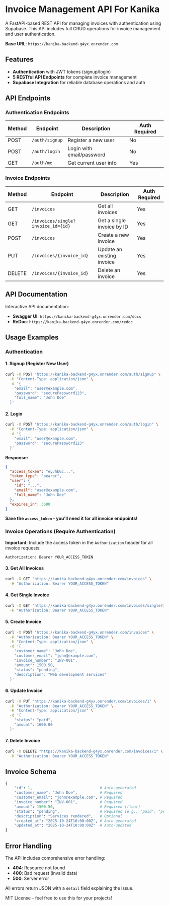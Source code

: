 # Invoice Management API For Kanika

A FastAPI-based REST API for managing invoices with authentication using Supabase. This API includes full CRUD operations for invoice management and user authentication.

**Base URL**: `https://kanika-backend-g4yx.onrender.com`

## Features

- **Authentication** with JWT tokens (signup/login)
- **5 RESTful API Endpoints** for complete invoice management
- **Supabase Integration** for reliable database operations and auth

## API Endpoints

### Authentication Endpoints

| Method | Endpoint | Description | Auth Required |
|--------|----------|-------------|---------------|
| POST | `/auth/signup` | Register a new user | No |
| POST | `/auth/login` | Login with email/password | No |
| GET | `/auth/me` | Get current user info | Yes |

### Invoice Endpoints

| Method | Endpoint | Description | Auth Required |
|--------|----------|-------------|---------------|
| GET | `/invoices` | Get all invoices | Yes |
| GET | `/invoices/single?invoice_id={id}` | Get a single invoice by ID | Yes |
| POST | `/invoices` | Create a new invoice | Yes |
| PUT | `/invoices/{invoice_id}` | Update an existing invoice | Yes |
| DELETE | `/invoices/{invoice_id}` | Delete an invoice | Yes |


## API Documentation

Interactive API documentation:
- **Swagger UI**: `https://kanika-backend-g4yx.onrender.com/docs`
- **ReDoc**: `https://kanika-backend-g4yx.onrender.com/redoc`

## Usage Examples

### Authentication

#### 1. Signup (Register New User)
```bash
curl -X POST "https://kanika-backend-g4yx.onrender.com/auth/signup" \
  -H "Content-Type: application/json" \
  -d '{
    "email": "user@example.com",
    "password": "securePassword123",
    "full_name": "John Doe"
  }'
```

#### 2. Login
```bash
curl -X POST "https://kanika-backend-g4yx.onrender.com/auth/login" \
  -H "Content-Type: application/json" \
  -d '{
    "email": "user@example.com",
    "password": "securePassword123"
  }'
```

**Response:**
```json
{
  "access_token": "eyJhbGc...",
  "token_type": "bearer",
  "user": {
    "id": "...",
    "email": "user@example.com",
    "full_name": "John Doe"
  },
  "expires_in": 3600
}
```

**Save the `access_token` - you'll need it for all invoice endpoints!**

### Invoice Operations (Require Authentication)

**Important**: Include the access token in the `Authorization` header for all invoice requests:
```
Authorization: Bearer YOUR_ACCESS_TOKEN
```

#### 3. Get All Invoices
```bash
curl -X GET "https://kanika-backend-g4yx.onrender.com/invoices" \
  -H "Authorization: Bearer YOUR_ACCESS_TOKEN"
```

#### 4. Get Single Invoice
```bash
curl -X GET "https://kanika-backend-g4yx.onrender.com/invoices/single?invoice_id=1" \
  -H "Authorization: Bearer YOUR_ACCESS_TOKEN"
```

#### 5. Create Invoice
```bash
curl -X POST "https://kanika-backend-g4yx.onrender.com/invoices" \
  -H "Authorization: Bearer YOUR_ACCESS_TOKEN" \
  -H "Content-Type: application/json" \
  -d '{
    "customer_name": "John Doe",
    "customer_email": "john@example.com",
    "invoice_number": "INV-001",
    "amount": 1500.50,
    "status": "pending",
    "description": "Web development services"
  }'
```

#### 6. Update Invoice
```bash
curl -X PUT "https://kanika-backend-g4yx.onrender.com/invoices/1" \
  -H "Authorization: Bearer YOUR_ACCESS_TOKEN" \
  -H "Content-Type: application/json" \
  -d '{
    "status": "paid",
    "amount": 1600.00
  }'
```

#### 7. Delete Invoice
```bash
curl -X DELETE "https://kanika-backend-g4yx.onrender.com/invoices/1" \
  -H "Authorization: Bearer YOUR_ACCESS_TOKEN"
```

## Invoice Schema

```python
{
    "id": 1,                              # Auto-generated
    "customer_name": "John Doe",          # Required
    "customer_email": "john@example.com", # Required
    "invoice_number": "INV-001",          # Required
    "amount": 1500.50,                    # Required (float)
    "status": "pending",                  # Required (e.g., "paid", "pending", "cancelled")
    "description": "Services rendered",   # Optional
    "created_at": "2025-10-24T10:00:00Z", # Auto-generated
    "updated_at": "2025-10-24T10:00:00Z"  # Auto-updated
}
```

## Error Handling

The API includes comprehensive error handling:
- **404**: Resource not found
- **400**: Bad request (invalid data)
- **500**: Server error

All errors return JSON with a `detail` field explaining the issue.

MIT License - feel free to use this for your projects!


